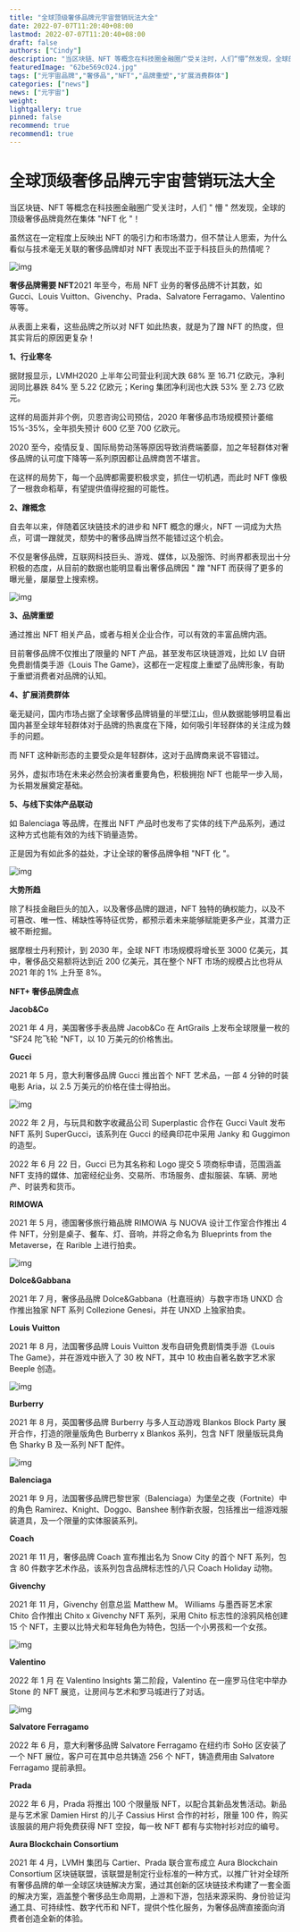 ```yaml
---
title: "全球顶级奢侈品牌元宇宙营销玩法大全"
date: 2022-07-07T11:20:40+08:00
lastmod: 2022-07-07T11:20:40+08:00
draft: false
authors: ["Cindy"]
description: "当区块链、NFT 等概念在科技圈金融圈广受关注时，人们“懵”然发现，全球的顶级奢侈品牌竟然在集体“NFT化”！"
featuredImage: "62be569c024.jpg"
tags: ["元宇宙品牌","奢侈品","NFT","品牌重塑","扩展消费群体"]
categories: ["news"]
news: ["元宇宙"]
weight: 
lightgallery: true
pinned: false
recommend: true
recommend1: true
---
```


# 全球顶级奢侈品牌元宇宙营销玩法大全

当区块链、NFT 等概念在科技圈金融圈广受关注时，人们 " 懵 " 然发现，全球的顶级奢侈品牌竟然在集体 "NFT 化 "！

虽然这在一定程度上反映出 NFT 的吸引力和市场潜力，但不禁让人思索，为什么看似与技术毫无关联的奢侈品牌却对 NFT 表现出不亚于科技巨头的热情呢？

![img](http://zkres1.myzaker.com/202207/62be569c8e9f095d785ed653_1024.jpg)

**奢侈品牌需要 NFT**2021 年至今，布局 NFT 业务的奢侈品牌不计其数，如 Gucci、Louis Vuitton、Givenchy、Prada、Salvatore Ferragamo、Valentino 等等。

从表面上来看，这些品牌之所以对 NFT 如此热衷，就是为了蹭 NFT 的热度，但其实背后的原因更复杂！

**1、行业寒冬**

据财报显示，LVMH2020 上半年公司营业利润大跌 68% 至 16.71 亿欧元，净利润同比暴跌 84% 至 5.22 亿欧元；Kering 集团净利润也大跌 53% 至 2.73 亿欧元。

这样的局面并非个例，贝恩咨询公司预估，2020 年奢侈品市场规模预计萎缩 15%-35%，全年损失预计 600 亿至 700 亿欧元。

2020 至今，疫情反复、国际局势动荡等原因导致消费端萎靡，加之年轻群体对奢侈品牌的认可度下降等一系列原因都让品牌商苦不堪言。

在这样的局势下，每一个品牌都需要积极求变，抓住一切机遇，而此时 NFT 像极了一根救命稻草，有望提供值得挖掘的可能性。

**2、蹭概念**

自去年以来，伴随着区块链技术的进步和 NFT 概念的爆火，NFT 一词成为大热点，可谓一蹭就灵，颓势中的奢侈品牌当然不能错过这个机会。

不仅是奢侈品牌，互联网科技巨头、游戏、媒体，以及服饰、时尚界都表现出十分积极的态度，从目前的数据也能明显看出奢侈品牌因 " 蹭 "NFT 而获得了更多的曝光量，屡屡登上搜索榜。



![img](http://zkres2.myzaker.com/202207/62be569c8e9f095d785ed654_1024.jpg)

**3、品牌重塑**

通过推出 NFT 相关产品，或者与相关企业合作，可以有效的丰富品牌内涵。

目前奢侈品牌不仅推出了限量的 NFT 产品，甚至发布区块链游戏，比如 LV 自研免费剧情类手游《Louis The Game》，这都在一定程度上重塑了品牌形象，有助于重塑消费者对品牌的认知。

**4、扩展消费群体**

毫无疑问，国内市场占据了全球奢侈品牌销量的半壁江山，但从数据能够明显看出国内甚至全球年轻群体对于品牌的热衷度在下降，如何吸引年轻群体的关注成为棘手的问题。

而 NFT 这种新形态的主要受众是年轻群体，这对于品牌商来说不容错过。

另外，虚拟市场在未来必然会扮演者重要角色，积极拥抱 NFT 也能早一步入局，为长期发展奠定基础。

**5、与线下实体产品联动**

如 Balenciaga 等品牌，在推出 NFT 产品时也发布了实体的线下产品系列，通过这种方式也能有效的为线下销量造势。

正是因为有如此多的益处，才让全球的奢侈品牌争相 "NFT 化 "。



![img](http://zkres2.myzaker.com/202207/62be569c8e9f095d785ed655_1024.jpg)

**大势所趋**

除了科技金融巨头的加入，以及奢侈品牌的跟进，NFT 独特的确权能力，以及不可篡改、唯一性、稀缺性等特征优势，都预示着未来能够赋能更多产业，其潜力正被不断挖掘。

据摩根士丹利预计，到 2030 年，全球 NFT 市场规模将增长至 3000 亿美元，其中，奢侈品交易额将达到近 200 亿美元，其在整个 NFT 市场的规模占比也将从 2021 年的 1% 上升至 8%。

**NFT+ 奢侈品牌盘点**

**Jacob&Co**

2021 年 4 月，美国奢侈手表品牌 Jacob&Co 在 ArtGrails 上发布全球限量一枚的 "SF24 陀飞轮 "NFT，以 10 万美元的价格售出。

**Gucci**

2021 年 5 月，意大利奢侈品牌 Gucci 推出首个 NFT 艺术品，一部 4 分钟的时装电影 Aria，以 2.5 万美元的价格在佳士得拍出。



![img](http://zkres1.myzaker.com/202207/62be569c8e9f095d785ed657_1024.jpg)

2022 年 2 月，与玩具和数字收藏品公司 Superplastic 合作在 Gucci Vault 发布 NFT 系列 SuperGucci，该系列在 Gucci 的经典印花中采用 Janky 和 Guggimon 的造型。

2022 年 6 月 22 日，Gucci 已为其名称和 Logo 提交 5 项商标申请，范围涵盖 NFT 支持的媒体、加密经纪业务、交易所、市场服务、虚拟服装、车辆、房地产、时装秀和货币。

**RIMOWA**

2021 年 5 月，德国奢侈旅行箱品牌 RIMOWA 与 NUOVA 设计工作室合作推出 4 件 NFT，分别是桌子、餐车、灯、音响，并将之命名为 Blueprints from the Metaverse，在 Rarible 上进行拍卖。



![img](http://zkres2.myzaker.com/202207/62be569c8e9f095d785ed658_1024.jpg)

**Dolce&Gabbana**

2021 年 7 月，奢侈品品牌 Dolce&Gabbana（杜嘉班纳）与数字市场 UNXD 合作推出独家 NFT 系列 Collezione Genesi，并在 UNXD 上独家拍卖。

**Louis Vuitton**

2021 年 8 月，法国奢侈品牌 Louis Vuitton 发布自研免费剧情类手游《Louis The Game》，并在游戏中嵌入了 30 枚 NFT，其中 10 枚由自著名数字艺术家 Beeple 创造。



![img](http://zkres1.myzaker.com/202207/62be569c8e9f095d785ed659_1024.jpg)

**Burberry**

2021 年 8 月，英国奢侈品牌 Burberry 与多人互动游戏 Blankos Block Party 展开合作，打造的限量版角色 Burberry x Blankos 系列，包含 NFT 限量版玩具角色 Sharky B 及一系列 NFT 配件。



![img](http://zkres2.myzaker.com/202207/62be569c8e9f095d785ed65a_1024.jpg)

**Balenciaga**



2021 年 9 月，法国奢侈品牌巴黎世家（Balenciaga）为堡垒之夜（Fortnite）中的角色 Ramirez、Knight、Doggo、Banshee 制作新衣服，包括推出一组游戏服装道具，及一个限量的实体服装系列。

**Coach**

2021 年 11 月，奢侈品牌 Coach 宣布推出名为 Snow City 的首个 NFT 系列，包含 80 件数字艺术作品，该系列包含品牌标志性的八只 Coach Holiday 动物。

**Givenchy**

2021 年 11 月，Givenchy 创意总监 Matthew M。 Williams 与墨西哥艺术家 Chito 合作推出 Chito x Givenchy NFT 系列，采用 Chito 标志性的涂鸦风格创建 15 个 NFT，主要以比特犬和年轻角色为特色，包括一个小男孩和一个女孩。



![img](http://zkres1.myzaker.com/202207/62be569c8e9f095d785ed65b_1024.jpg)

**Valentino**



2022 年 1 月 在 Valentino Insights 第二阶段，Valentino 在一座罗马住宅中举办 Stone 的 NFT 展览，让房间与艺术和罗马城进行了对话。



![img](http://zkres1.myzaker.com/202207/62be569c8e9f095d785ed65c_1024.jpg)

**Salvatore Ferragamo**

2022 年 6 月，意大利奢侈品牌 Salvatore Ferragamo 在纽约市 SoHo 区安装了一个 NFT 展位，客户可在其中总共铸造 256 个 NFT，铸造费用由 Salvatore Ferragamo 提前承担。

**Prada**

2022 年 6 月，Prada 将推出 100 个限量版 NFT，以配合其新品发售活动。新品是与艺术家 Damien Hirst 的儿子 Cassius Hirst 合作的衬衫，限量 100 件，购买该服装的用户将免费获得 NFT 空投，每一枚 NFT 都有与实物衬衫对应的编号。

**Aura Blockchain Consortium**

2021 年 4 月，LVMH 集团与 Cartier、Prada 联合宣布成立 Aura Blockchain Consortium 区块链联盟，该联盟是制定行业标准的一种方式，以推广针对全球所有奢侈品牌的单一全球区块链解决方案，通过其创新的区块链技术构建了一套全面的解决方案，涵盖整个奢侈品生命周期，上游和下游，包括来源采购、身份验证沟通工具、可持续性、数字代币和 NFT，提供个性化服务，为奢侈品牌直接面向消费者创造全新的体验。